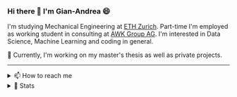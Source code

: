 ### Hi there 👋 I'm Gian-Andrea 😄

I'm studying Mechanical Engineering at [ETH Zurich](https://ethz.ch/de.html). Part-time I'm employed as working student in consulting at [AWK Group AG](https://www.awk.ch/). I'm interested in Data Science, Machine Learning and coding in general.

🔭 Currently, I'm working on my master's thesis as well as private projects.<br>

---
  
<details>
  <summary>📫 How to reach me</summary><br>
  <a href="https://www.linkedin.com/in/gianandreagottini/">
    <img src="https://img.shields.io/badge/linkedin-%230077B5.svg?&style=for-the-badge&logo=linkedin&logoColor=white" />
  </a>&nbsp;&nbsp;
  <a href="https://www.instagram.com/gianandreagottini/">
    <img src="https://img.shields.io/badge/instagram-%23E4405F.svg?&style=for-the-badge&logo=instagram&logoColor=white" />        
  </a>&nbsp;&nbsp;
</details>

<details>
  <summary>🌱 Stats</summary><br>
  
  [![Top Langs](https://github-readme-stats.vercel.app/api/top-langs/?username=bellovai&layout=compact&hide=javascript,html&langs_count=8)](https://github.com/anuraghazra/github-readme-stats)

  <!--[![ovanov's GitHub stats](https://github-readme-stats.vercel.app/api?username=ovanov)](https://github.com/ovanov)-->
  
</details>

<!--
Here are some ideas to get you started:

- 🔭 I’m currently working on ...
- 🌱 I’m currently learning ...
- 👯 I’m looking to collaborate on ...
- 🤔 I’m looking for help with ...
- 💬 Ask me about ...
- 📫 How to reach me: ...
- 😄 Pronouns: ...
- ⚡ Fun fact: ...
-->
